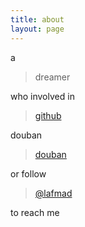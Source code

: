 ```yaml
---
title: about
layout: page
---
```


a

> dreamer

who involved in 

> [github](https://github.com/lafmad)

douban

> [douban](http://www.douban.com/people/toberealme/)

or follow 

> [@lafmad](https://twitter.com/lafmad)

to reach me